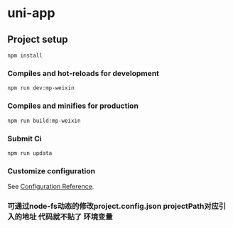 # uni-app

## Project setup
```
npm install
```

### Compiles and hot-reloads for development
```
npm run dev:mp-weixin
```

### Compiles and minifies for production
```
npm run build:mp-weixin
```
### Submit Ci
```
npm run updata
```
### Customize configuration
See [Configuration Reference](https://cli.vuejs.org/config/).
### 可通过node-fs动态的修改project.config.json projectPath对应引入的地址 代码就不贴了 环境变量
